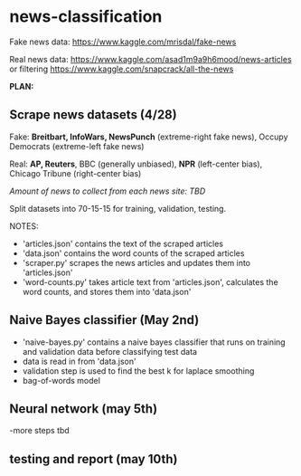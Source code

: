 # news-classification

Fake news data: https://www.kaggle.com/mrisdal/fake-news

Real news data: https://www.kaggle.com/asad1m9a9h6mood/news-articles or filtering https://www.kaggle.com/snapcrack/all-the-news

__PLAN:__

## Scrape news datasets (4/28)

Fake: __Breitbart, InfoWars, NewsPunch__ (extreme-right fake news), Occupy Democrats (extreme-left fake news)

Real: __AP, Reuters__, BBC (generally unbiased), __NPR__ (left-center bias), Chicago Tribune (right-center bias)

_Amount of news to collect from each news site: TBD_

Split datasets into 70-15-15 for training, validation, testing.

NOTES:
* 'articles.json' contains the text of the scraped articles
* 'data.json' contains the word counts of the scraped articles
* 'scraper.py' scrapes the news articles and updates them into 'articles.json'
* 'word-counts.py' takes article text from 'articles.json', calculates the word counts, and stores them into 'data.json'

## Naive Bayes classifier (May 2nd)
* 'naive-bayes.py' contains a naive bayes classifier that runs on training and validation data before classifying test data
* data is read in from 'data.json'
* validation step is used to find the best k for laplace smoothing
* bag-of-words model

## Neural network (may 5th)
-more steps tbd


## testing and report (may 10th)
